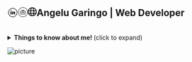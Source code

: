 ## Angelu Garingo | Web Developer <a href="https://www.linkedin.com/in/algaringo/"><img align="left" alt="Linkedin" width="24px" src="https://raw.githubusercontent.com/algaringo/algaringo/master/icon/linkedin.png" /></a><a href="https://algaringo.github.io/blog.html"><img align="left" alt="Leetcode" width="22px" src="https://raw.githubusercontent.com/algaringo/algaringo/master/icon/breifcase.png" /></a><a href="https://algaringo.github.io/"><img align="left" alt=" Codechef" width="20px" src="https://raw.githubusercontent.com/algaringo/algaringo/master/icon/world.png" /></a>  &nbsp; &nbsp; 

<br />


<details>
  <summary> <b> Things to know about me! </b> (click to expand) </summary>
  
<br />
  
   🙋 | :octocat:
------------ | -------------
Hey there! I'm Angelu, a web developer … and a curious person.  Besides programming, I enjoy reading, watching anime, kdramas, and other forms of media that would help me drown out my own thoughts. Totally understandable if you would judge me based on my faves: (Anime) Steins Gate, Shinkegi no Kyojin. (Books) Circe, The Perks of Being a Wallflower, Tuesdays with Morrie. (TV series) It's Okay to Not Be Okay, How to Get Away with Murder. Oh, and I also like learning new things. | [![Top Langs](https://github-readme-stats.vercel.app/api/top-langs/?username=algaringo&layout=compact)](https://github.com/anuraghazra/github-readme-stats) <p align="center"> 011011010110010101101111011101110010000100100001  </p>

---

### I'm currently...

- Improving my skills on database management
- Trying to learn React with Redux
- Trying to cook/bake cool recipes I find online
- Trying to stay fit whilst trying to fit 10 pizzas in my mouth kek
- Trying to finish my degree T_T

---

</details>

![picture](https://raw.githubusercontent.com/saadeghi/saadeghi/master/dino.gif)


